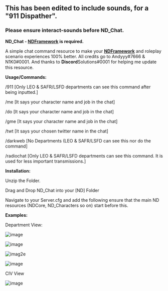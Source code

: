 ## This has been edited to include sounds, for a "911 Dispather".
### Please ensure interact-sounds before ND_Chat.


**ND_Chat - [NDFramework](https://github.com/ND-Framework) is required.**

A simple chat command resource to make your **[NDFramework](https://github.com/ND-Framework)** and roleplay scenario experiences 100% better. All credits go to Andyyy#7666 & N1K0#0001. And thanks to 𝐃𝐢𝐬𝐜𝐨𝐫𝐝Solutions#0001 for helping me update this resource.

**Usage/Commands:**

/911  [Only LEO & SAFR/LSFD departments can see this command after being inputted.]

/me [It says your character name and job in the chat]

/do [It says your character name and job in the chat]

/gme [It says your character name and job in the chat]

/twt [It says your chosen twitter name in the chat]

/darkweb [No Departments  (LEO & SAFR/LSFD can see this nor do the command]

/radiochat [Only LEO & SAFR/LSFD departments can see this command. It is used for less important transmissions.]

**Installation:**

Unzip the Folder.

Drag and Drop ND_Chat into your [ND] Folder

Navigate to your Server.cfg and add the following ensure that the main ND resources (NDCore, ND_Characters so on) start before this.

**Examples:**

Department View:

![image](https://user-images.githubusercontent.com/59517854/230959500-947a15eb-0609-4dcc-a697-024a1de41e05.png)

![image](https://user-images.githubusercontent.com/59517854/231259950-b553a55f-5bf7-4540-a08b-f8d0f42cc6b5.png)

![imag2e](https://user-images.githubusercontent.com/59517854/230959139-74d3c3be-0472-4e24-8995-683b14b4443a.png)

![image](https://user-images.githubusercontent.com/59517854/235745755-21ab214d-2f8d-4e38-91e9-84abb071c283.png)



CIV View

![image](https://user-images.githubusercontent.com/59517854/230959067-d670508c-5518-4dbd-92a0-13307829135a.png)
